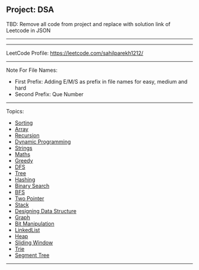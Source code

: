 <h2>
    Project: DSA
</h2>
TBD: Remove all code from project and replace with solution link of Leetcode in JSON
<hr>
<hr>
LeetCode Profile:
<a href="https://leetcode.com/sahilparekh1212/" target="_blank">
    https://leetcode.com/sahilparekh1212/
</a>
<hr>
Note For File Names:
<ul>
<li>
    First Prefix: Adding E/M/S as prefix in file names for easy, medium and hard
</li>
<li>
    Second Prefix: Que Number
</li>
</ul>
<hr>
Topics:
<ul>
    <li>
        <a href="https://github.com/sahilparekh1212/DSA/tree/main/Sorting" target="_blank">Sorting</a>
    </li>
    <li>
        <a href="https://github.com/sahilparekh1212/DSA/tree/main/Array" target="_blank">Array</a>
    </li>
    <li>
        <a href="https://github.com/sahilparekh1212/DSA/tree/main/Recursion" target="_blank">Recursion</a>
    </li>
    <li>
        <a href="https://github.com/sahilparekh1212/DSA/tree/main/Dynamic%20Programming" target="_blank">Dynamic Programming</a>
    </li>
    <li>
        <a href="https://github.com/sahilparekh1212/DSA/tree/main/Strings" target="_blank">Strings</a>
    </li>
    <li>
        <a href="https://github.com/sahilparekh1212/DSA/tree/main/Maths" target="_blank">Maths</a>
    </li>
    <li>
        <a href="https://github.com/sahilparekh1212/DSA/tree/main/Greedy" target="_blank">Greedy</a>
    </li>
    <li>
        <a href="https://github.com/sahilparekh1212/DSA/tree/main/DFS" target="_blank">DFS</a>
    </li>
    <li>
        <a href="https://github.com/sahilparekh1212/DSA/tree/main/Tree" target="_blank">Tree</a>
    </li>
    <li>
        <a href="https://github.com/sahilparekh1212/DSA/tree/main/Hashing" target="_blank">Hashing</a>
    </li>
    <li>
        <a href="https://github.com/sahilparekh1212/DSA/tree/main/Binary%20Search" target="_blank">Binary Search</a>
    </li>
    <li>
        <a href="https://github.com/sahilparekh1212/DSA/tree/main/BFS" target="_blank">BFS</a>
    </li>
    <li>
        <a href="https://github.com/sahilparekh1212/DSA/tree/main/Two%20Pointer" target="_blank">Two Pointer</a>
    </li>
    <li>
        <a href="https://github.com/sahilparekh1212/DSA/tree/main/Stack" target="_blank">Stack</a>
    </li>
    <li>
        <a href="https://github.com/sahilparekh1212/DSA/tree/main/Designing%20Data%20Structure" target="_blank">Designing Data Structure</a>
    </li>
    <li>
        <a href="https://github.com/sahilparekh1212/DSA/tree/main/Graph" target="_blank">Graph</a>
    </li>
    <li>
        <a href="https://github.com/sahilparekh1212/DSA/tree/main/Bit%20Manipulation" target="_blank">Bit Manipulation</a>
    </li>
    <li>
        <a href="https://github.com/sahilparekh1212/DSA/tree/main/LinkedList" target="_blank">LinkedList</a>
    </li>
    <li>
        <a href="https://github.com/sahilparekh1212/DSA/tree/main/Heap" target="_blank">Heap</a>
    </li>
    <li>
        <a href="https://github.com/sahilparekh1212/DSA/tree/main/Sliding%20Window" target="_blank">Sliding Window</a>
    </li>
    <li>
        <a href="https://github.com/sahilparekh1212/DSA/tree/main/Trie" target="_blank">Trie</a>
    </li>
    <li>
        <a href="https://github.com/sahilparekh1212/DSA/tree/main/Segment%20Tree" target="_blank">Segment Tree</a>
    </li>
</ul>
<hr>